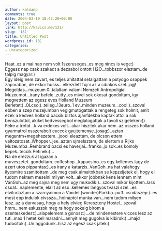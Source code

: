 ```yaml
---
author: kalmanp
comments: true
date: 2004-03-19 18:42:20+00:00
layout: post
link: http://kavics.me/131/
slug: '131'
title: Untitled Post
wordpress_id: 131
categories:
- Uncategorized
---
```


Haat..ez a mai nap nem volt 1szeruseges..es meg nincs is vege:)  
Eggesz nap csak szakadt a dezsabol ontott H2O...tobbszor elaztam..de talpig magyar:)  
Egy ideig nem zavart, es teljes ahitattal setalgattam a potyogo csoppek zaporaban, de ekkor husss...elkezdett fujni az a cibakos szel..jajjj!  
Megoldas...muzeum:0..talaltam valami Nemzeti Antropoligiai Muzeumot...irany befele..zutty..es mivel sok okosat gondoltam, igy megvettem az egesz eves Holland Muzeum Berletet:)..OLcso:)..telleg..13euro..1 ev..minden muzeum...cool:)..szoval ebben a szep muzejumban vegigmutogattak a rengeteg sok holmit, amit ezek a kedves holland bacsik biztos ajanfdekba kaptak attol a sok benszulottol, akiket kedvessegbol meglatogattak a tavoli szigeteken:))  
Felre a trefat...k.va erdekes volt...akar hiszitek akar nem..az osszes holland gyarmatrol osszerabolt cuccok gyujtemenye..josag:)..aztan meguntm+megehezetem...joool eleaztam, de olcson ettem valtozatosat..Whopper..jee..aztan ujraelaztam, de elertem a Rijks Muzeumba..Rembrand bacsi es haverjai...franko..jo sok..es komoly kepek..teccik Petinek:)...  
Na de erezzuk at igazan a muveszetet..gondoltam..coffeshop...kapucsino..es egy kellemes lagy de azert utos pippantas:)..es irany a katarzis..VanGoh..na hat valahogy ilyesmire szamitottam...de meg csak almaitokban se kepzeljetek el, hogy el tudom nektem meselni milyen volt...akkor jobbnak kene lennem mint VanGoh..az meg sajna meg nem ugy mukodik:)...szoval mikor kijottem..lass csoat...naplemente, elallt az eso..kellemes langyos tvaszi szel...es elvitorlaztam a szarnyaimon a Vandel (wonder)Parkba..puff..csodaszep:)..es most epp indulok civssza...holnaptol munka van...nem tudom milyen lesz..az a durvasag, hogy a hely elvieg Kereszteny Hostel...szoval hmm...nem eskuszok meg ra hogy sokaig birom a szenteskedest:)..alapelemem a gonosz:)...de mindenestere vicces lesz az tuti..max 1 hetet kell maradni...annyit meg gugolva is kibirok:)...majd tudositok:)..Un aggodunk..hisz az egesz csak jatek:)
